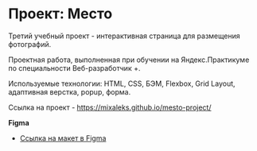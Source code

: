 # Проект: Место

Третий учебный проект - интерактивная страница для размещения фотографий.

Проектная работа, выполненная при обучении на Яндекс.Практикуме по специальности Веб-разработчик +.

Используемые технологии: HTML, CSS, БЭМ, Flexbox, Grid Layout, адаптивная верстка, popup, форма.

Ссылка на проект - https://mixaleks.github.io/mesto-project/

**Figma**

* [Ссылка на макет в Figma](https://www.figma.com/file/2cn9N9jSkmxD84oJik7xL7/JavaScript.-Sprint-4?node-id=0%3A1)


